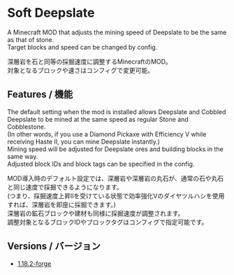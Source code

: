# Soft Deepslate
A Minecraft MOD that adjusts the mining speed of Deepslate to be the same as that of stone.  
Target blocks and speed can be changed by config.  

深層岩を石と同等の採掘速度に調整するMinecraftのMOD。  
対象となるブロックや速さはコンフィグで変更可能。  

## Features / 機能

The default setting when the mod is installed allows Deepslate and Cobbled Deepslate to be mined at the same speed as regular Stone and Cobblestone.  
(In other words, if you use a Diamond Pickaxe with Efficiency V while receiving Haste II, you can mine Deepslate instantly.)  
Mining speed will be adjusted for Deepslate ores and building blocks in the same way.  
Adjusted block IDs and block tags can be specified in the config.

MOD導入時のデフォルト設定では、深層岩や深層岩の丸石が、通常の石や丸石と同じ速度で採掘できるようになります。  
(つまり、採掘速度上昇Ⅱを受けている状態で効率強化Ⅴのダイヤツルハシを使用すれば、深層岩を即座に採掘できます。)  
深層岩の鉱石ブロックや建材も同様に採掘速度が調整されます。  
調整対象となるブロックIDやブロックタグはコンフィグで指定可能です。

## Versions / バージョン
- [1.18.2-forge](https://github.com/Meatwo310/soft-deepslate/tree/1.18.2-forge)
